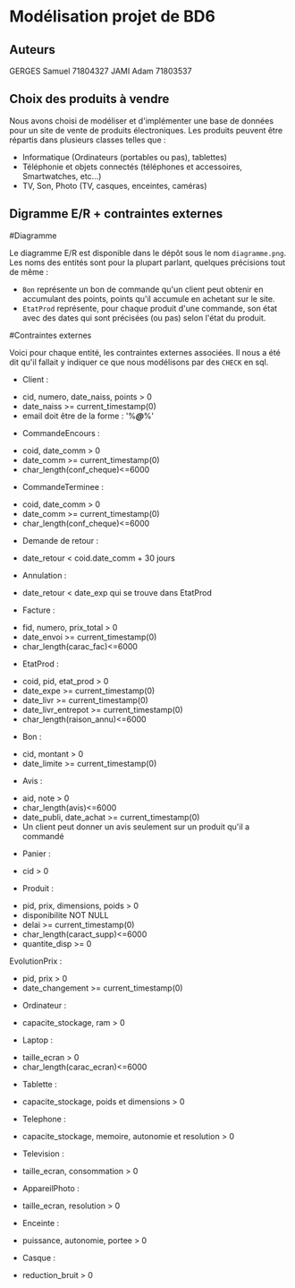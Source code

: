 Modélisation projet de BD6
==========================

Auteurs
-------

GERGES Samuel 71804327
JAMI Adam 71803537

Choix des produits à vendre
---------------------------

Nous avons choisi de modéliser et d'implémenter une base de données pour un site de vente de produits électroniques. Les produits peuvent être répartis dans plusieurs classes telles que :
* Informatique (Ordinateurs (portables ou pas), tablettes)
* Téléphonie et objets connectés (téléphones et accessoires, Smartwatches, etc...)
* TV, Son, Photo (TV, casques, enceintes, caméras)



Digramme E/R + contraintes externes
-----------------------------------

#Diagramme

Le diagramme E/R est disponible dans le dépôt sous le nom `diagramme.png`. Les noms des entités sont pour la plupart parlant, quelques précisions tout de même :
* `Bon` représente un bon de commande qu'un client peut obtenir en accumulant des points, points qu'il accumule en achetant sur le site.
* `EtatProd` représente, pour chaque produit d'une commande, son état avec des dates qui sont précisées (ou pas) selon l'état du produit.

#Contraintes externes

Voici pour chaque entité, les contraintes externes associées. Il nous a été dit qu'il fallait y indiquer ce que nous modélisons par des `CHECK` en sql.

* Client :
 - cid, numero, date_naiss, points > 0
 - date_naiss >= current_timestamp(0)
 - email doit être de la forme : '%___@___%'

* CommandeEncours :
 - coid, date_comm > 0
 - date_comm >= current_timestamp(0)
 - char_length(conf_cheque)<=6000

* CommandeTerminee :
 - coid, date_comm > 0
 - date_comm >= current_timestamp(0)
 - char_length(conf_cheque)<=6000

* Demande de retour :
 - date_retour < coid.date_comm + 30 jours

* Annulation :
 - date_retour < date_exp qui se trouve dans EtatProd

* Facture :
 - fid, numero, prix_total > 0
 - date_envoi >= current_timestamp(0)
 - char_length(carac_fac)<=6000

* EtatProd :
 - coid, pid, etat_prod > 0
 - date_expe >= current_timestamp(0)
 - date_livr >= current_timestamp(0)
 - date_livr_entrepot >= current_timestamp(0)
 - char_length(raison_annu)<=6000

* Bon :
 - cid, montant > 0
 - date_limite >= current_timestamp(0)

* Avis :
 - aid, note > 0
 - char_length(avis)<=6000
 - date_publi, date_achat >= current_timestamp(0)
 - Un client peut donner un avis seulement sur un produit qu'il a commandé

* Panier :
 - cid > 0

* Produit :
 - pid, prix, dimensions, poids > 0
 - disponibilite NOT NULL
 - delai >= current_timestamp(0)
 - char_length(caract_supp)<=6000
 - quantite_disp  >= 0

EvolutionPrix :
 - pid, prix  > 0
 - date_changement >= current_timestamp(0)

* Ordinateur :
 - capacite_stockage, ram > 0

* Laptop :
 - taille_ecran > 0
 - char_length(carac_ecran)<=6000

* Tablette :
 - capacite_stockage, poids et dimensions > 0

* Telephone :
 - capacite_stockage, memoire, autonomie et resolution > 0

* Television :
 - taille_ecran, consommation > 0

* AppareilPhoto :
 - taille_ecran, resolution > 0

* Enceinte :
 - puissance, autonomie, portee > 0

* Casque :
 - reduction_bruit > 0